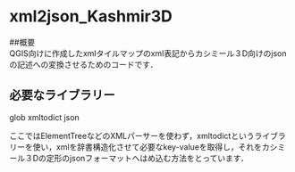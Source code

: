 # xml2json_Kashmir3D
 
##概要  
QGIS向けに作成したxmlタイルマップのxml表記からカシミール３D向けのjsonの記述への変換させるためのコードです．  

## 必要なライブラリー  
glob
xmltodict
json  

ここではElementTreeなどのXMLパーサーを使わず，xmltodictというライブラリーを使い，xmlを辞書構造化させて必要なkey-valueを取得し，それをカシミール３Dの定形のjsonフォーマットへはめ込む方法をとっています．
